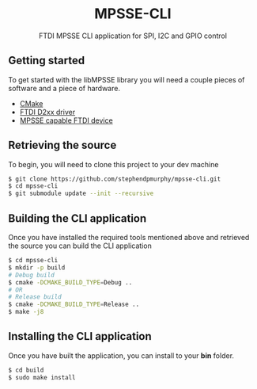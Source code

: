 <p align="center">
  <h1 align="center">MPSSE-CLI</h1>
  <p align="center">
    FTDI MPSSE CLI application for SPI, I2C and GPIO control
  </p>
</p>

## Getting started
To get started with the libMPSSE library you will need a couple pieces of software and a piece of hardware.
-   [CMake](https://cmake.org/download/)
-   [FTDI D2xx driver](https://ftdichip.com/drivers/d2xx-drivers/)
-   [MPSSE capable FTDI device](https://ftdichip.com/product-category/products/)

## Retrieving the source
To begin, you will need to clone this project to your dev machine
```bash
$ git clone https://github.com/stephendpmurphy/mpsse-cli.git
$ cd mpsse-cli
$ git submodule update --init --recursive
```

## Building the CLI application
Once you have installed the required tools mentioned above and retrieved the source you can build the CLI application
```bash
$ cd mpsse-cli
$ mkdir -p build
# Debug build
$ cmake -DCMAKE_BUILD_TYPE=Debug ..
# OR
# Release build
$ cmake -DCMAKE_BUILD_TYPE=Release ..
$ make -j8
```

## Installing the CLI application
Once you have built the application, you can install to your **bin** folder.
```bash
$ cd build
$ sudo make install
```